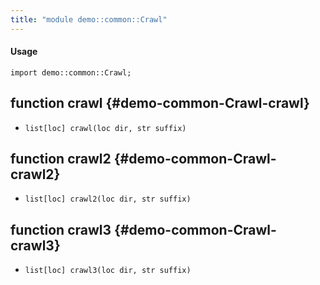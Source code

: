 ```yaml
---
title: "module demo::common::Crawl"
---
```


#### Usage

`import demo::common::Crawl;`


## function crawl {#demo-common-Crawl-crawl}

* ``list[loc] crawl(loc dir, str suffix)``

## function crawl2 {#demo-common-Crawl-crawl2}

* ``list[loc] crawl2(loc dir, str suffix)``

## function crawl3 {#demo-common-Crawl-crawl3}

* ``list[loc] crawl3(loc dir, str suffix)``

